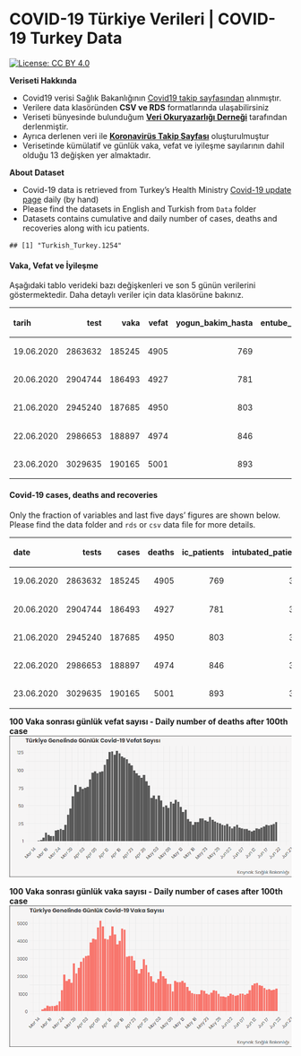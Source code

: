 COVID-19 Türkiye Verileri | COVID-19 Turkey Data
================

[![License: CC
BY 4.0](https://img.shields.io/badge/License-CC%20BY%204.0-lightgrey.svg)](https://creativecommons.org/licenses/by/4.0/deed.es)

**Veriseti Hakkında**

  - Covid19 verisi Sağlık Bakanlığının [Covid19 takip
    sayfasından](https://covid19.saglik.gov.tr/) alınmıştır.
  - Verilere data klasöründen **CSV ve RDS** formatlarında
    ulaşabilirsiniz
  - Veriseti bünyesinde bulunduğum **[Veri Okuryazarlığı
    Derneği](https://twitter.com/voydorg)** tarafından derlenmiştir.
  - Ayrıca derlenen veri ile **[Koronavirüs Takip
    Sayfası](https://veribulteni.voyd.org.tr/koronavirus-takip/)**
    oluşturulmuştur
  - Verisetinde kümülatif ve günlük vaka, vefat ve iyileşme sayılarının
    dahil olduğu 13 değişken yer almaktadır.

**About Dataset**

  - Covid-19 data is retrieved from Turkey’s Health Ministry [Covid-19
    update page](https://covid19.saglik.gov.tr/) daily (by hand)
  - Please find the datasets in English and Turkish from `Data` folder
  - Datasets contains cumulative and daily number of cases, deaths and
    recoveries along with icu patients.

<!-- end list -->

    ## [1] "Turkish_Turkey.1254"

#### Vaka, Vefat ve İyileşme

Aşağıdaki tablo verideki bazı değişkenleri ve son 5 günün verilerini
göstermektedir. Daha detaylı veriler için data klasörüne bakınız.

<table>

<thead>

<tr>

<th style="text-align:left;">

tarih

</th>

<th style="text-align:right;">

test

</th>

<th style="text-align:right;">

vaka

</th>

<th style="text-align:right;">

vefat

</th>

<th style="text-align:right;">

yogun\_bakim\_hasta

</th>

<th style="text-align:right;">

entube\_hasta

</th>

<th style="text-align:right;">

iyilesme

</th>

<th style="text-align:right;">

gunluk\_vefat

</th>

<th style="text-align:right;">

gunluk\_vaka

</th>

</tr>

</thead>

<tbody>

<tr>

<td style="text-align:left;">

19.06.2020

</td>

<td style="text-align:right;">

2863632

</td>

<td style="text-align:right;">

185245

</td>

<td style="text-align:right;">

4905

</td>

<td style="text-align:right;">

769

</td>

<td style="text-align:right;">

310

</td>

<td style="text-align:right;">

157516

</td>

<td style="text-align:right;">

23

</td>

<td style="text-align:right;">

1214

</td>

</tr>

<tr>

<td style="text-align:left;">

20.06.2020

</td>

<td style="text-align:right;">

2904744

</td>

<td style="text-align:right;">

186493

</td>

<td style="text-align:right;">

4927

</td>

<td style="text-align:right;">

781

</td>

<td style="text-align:right;">

318

</td>

<td style="text-align:right;">

158828

</td>

<td style="text-align:right;">

22

</td>

<td style="text-align:right;">

1248

</td>

</tr>

<tr>

<td style="text-align:left;">

21.06.2020

</td>

<td style="text-align:right;">

2945240

</td>

<td style="text-align:right;">

187685

</td>

<td style="text-align:right;">

4950

</td>

<td style="text-align:right;">

803

</td>

<td style="text-align:right;">

327

</td>

<td style="text-align:right;">

160240

</td>

<td style="text-align:right;">

23

</td>

<td style="text-align:right;">

1192

</td>

</tr>

<tr>

<td style="text-align:left;">

22.06.2020

</td>

<td style="text-align:right;">

2986653

</td>

<td style="text-align:right;">

188897

</td>

<td style="text-align:right;">

4974

</td>

<td style="text-align:right;">

846

</td>

<td style="text-align:right;">

345

</td>

<td style="text-align:right;">

161533

</td>

<td style="text-align:right;">

24

</td>

<td style="text-align:right;">

1212

</td>

</tr>

<tr>

<td style="text-align:left;">

23.06.2020

</td>

<td style="text-align:right;">

3029635

</td>

<td style="text-align:right;">

190165

</td>

<td style="text-align:right;">

5001

</td>

<td style="text-align:right;">

893

</td>

<td style="text-align:right;">

362

</td>

<td style="text-align:right;">

162848

</td>

<td style="text-align:right;">

27

</td>

<td style="text-align:right;">

1268

</td>

</tr>

</tbody>

</table>

#### Covid-19 cases, deaths and recoveries

Only the fraction of variables and last five days’ figures are shown
below. Please find the data folder and `rds` or `csv` data file for more
details.

<table>

<thead>

<tr>

<th style="text-align:left;">

date

</th>

<th style="text-align:right;">

tests

</th>

<th style="text-align:right;">

cases

</th>

<th style="text-align:right;">

deaths

</th>

<th style="text-align:right;">

ic\_patients

</th>

<th style="text-align:right;">

intubated\_patients

</th>

<th style="text-align:right;">

recovered

</th>

<th style="text-align:right;">

daily\_death

</th>

<th style="text-align:right;">

daily\_case

</th>

</tr>

</thead>

<tbody>

<tr>

<td style="text-align:left;">

19.06.2020

</td>

<td style="text-align:right;">

2863632

</td>

<td style="text-align:right;">

185245

</td>

<td style="text-align:right;">

4905

</td>

<td style="text-align:right;">

769

</td>

<td style="text-align:right;">

310

</td>

<td style="text-align:right;">

157516

</td>

<td style="text-align:right;">

23

</td>

<td style="text-align:right;">

1214

</td>

</tr>

<tr>

<td style="text-align:left;">

20.06.2020

</td>

<td style="text-align:right;">

2904744

</td>

<td style="text-align:right;">

186493

</td>

<td style="text-align:right;">

4927

</td>

<td style="text-align:right;">

781

</td>

<td style="text-align:right;">

318

</td>

<td style="text-align:right;">

158828

</td>

<td style="text-align:right;">

22

</td>

<td style="text-align:right;">

1248

</td>

</tr>

<tr>

<td style="text-align:left;">

21.06.2020

</td>

<td style="text-align:right;">

2945240

</td>

<td style="text-align:right;">

187685

</td>

<td style="text-align:right;">

4950

</td>

<td style="text-align:right;">

803

</td>

<td style="text-align:right;">

327

</td>

<td style="text-align:right;">

160240

</td>

<td style="text-align:right;">

23

</td>

<td style="text-align:right;">

1192

</td>

</tr>

<tr>

<td style="text-align:left;">

22.06.2020

</td>

<td style="text-align:right;">

2986653

</td>

<td style="text-align:right;">

188897

</td>

<td style="text-align:right;">

4974

</td>

<td style="text-align:right;">

846

</td>

<td style="text-align:right;">

345

</td>

<td style="text-align:right;">

161533

</td>

<td style="text-align:right;">

24

</td>

<td style="text-align:right;">

1212

</td>

</tr>

<tr>

<td style="text-align:left;">

23.06.2020

</td>

<td style="text-align:right;">

3029635

</td>

<td style="text-align:right;">

190165

</td>

<td style="text-align:right;">

5001

</td>

<td style="text-align:right;">

893

</td>

<td style="text-align:right;">

362

</td>

<td style="text-align:right;">

162848

</td>

<td style="text-align:right;">

27

</td>

<td style="text-align:right;">

1268

</td>

</tr>

</tbody>

</table>

**100 Vaka sonrası günlük vefat sayısı - Daily number of deaths after
100th case** ![](README_files/figure-gfm/unnamed-chunk-4-1.png)<!-- -->

**100 Vaka sonrası günlük vaka sayısı - Daily number of cases after
100th case** ![](README_files/figure-gfm/unnamed-chunk-5-1.png)<!-- -->

